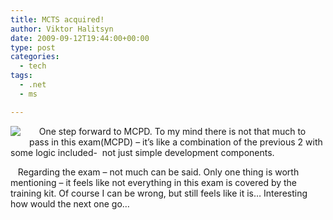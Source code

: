 ```yaml
---
title: MCTS acquired!
author: Viktor Halitsyn
date: 2009-09-12T19:44:00+00:00
type: post
categories:
  - tech
tags:
  - .net
  - ms

---
```

<div style="clear: both; text-align: center;">
  <a href="http://3.bp.blogspot.com/_SwypSVIrwAo/Sqv40_WiOaI/AAAAAAAAEyA/_Soi_9jMmo8/s1600-h/MCTS(rgb).jpg" style="clear: left; float: left; margin-bottom: 1em; margin-right: 1em;"><img border="0" src="http://3.bp.blogspot.com/_SwypSVIrwAo/Sqv40_WiOaI/AAAAAAAAEyA/_Soi_9jMmo8/s320/MCTS(rgb).jpg" /></a>
</div>

&nbsp;&nbsp; &nbsp;One step forward to MCPD. To my mind there is not that much to pass in this exam(MCPD) &#8211; it&#8217;s like a combination of the previous 2 with some logic included- &nbsp;not just simple development components.
  
&nbsp;&nbsp; Regarding the exam &#8211; not much can be said. Only one thing is worth mentioning &#8211; it feels like not everything in this exam is covered by the training kit. Of course I can be wrong, but still feels like it is&#8230; Interesting how would the next one go&#8230;